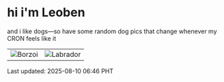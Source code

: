 # hi i'm Leoben

and i like dogs—so have some random dog pics that change whenever my CRON feels like it

|  |  |
|--------|----------|
| ![Borzoi](https://random-dog-vercel.vercel.app/api/random-borzoi?v=1754779576) | ![Labrador](https://random-dog-vercel.vercel.app/api/random-labrador?v=1754779576) |

Last updated: 2025-08-10 06:46 PHT

